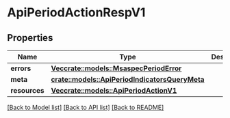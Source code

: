 # ApiPeriodActionRespV1

## Properties

Name | Type | Description | Notes
------------ | ------------- | ------------- | -------------
**errors** | [**Vec<crate::models::MsaspecPeriodError>**](msaspec.Error.md) |  |
**meta** | [**crate::models::ApiPeriodIndicatorsQueryMeta**](api.IndicatorsQueryMeta.md) |  |
**resources** | [**Vec<crate::models::ApiPeriodActionV1>**](api.ActionV1.md) |  |

[[Back to Model list]](./README.md#documentation-for-models) [[Back to API list]](./README.md#documentation-for-api-endpoints) [[Back to README]](../README.md)
